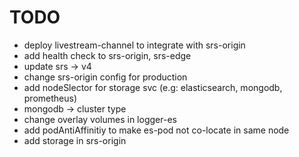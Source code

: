 # TODO
* deploy livestream-channel to integrate with srs-origin
* add health check to srs-origin, srs-edge
* update srs -> v4
* change srs-origin config for production
* add nodeSlector for storage svc (e.g: elasticsearch, mongodb, prometheus)
* mongodb -> cluster type
* change overlay volumes in logger-es
* add podAntiAffinitiy to make es-pod not co-locate in same node
* add storage in srs-origin